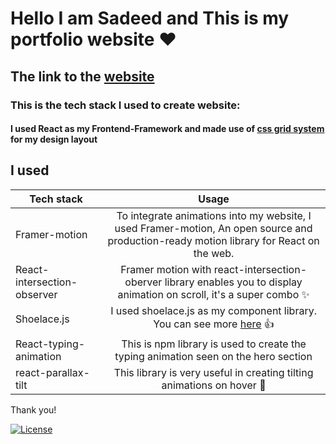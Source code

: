 # Hello I am Sadeed and This is my portfolio website ❤️

## The link to the [website](https://sadeedpv.github.io/Portfolio-website)


### This is the tech stack I used to create website:

#### I used **React** as my **Frontend-Framework** and made use of **[css grid system](https://www.w3schools.com/css/css_grid.asp)** for my design layout

## I used

| Tech stack        | Usage           |
| ------------- |:-------------:|
| Framer-motion      | To integrate animations into my website, I used Framer-motion, An open source and production-ready motion library for React on the web. |
| React-intersection-observer      | Framer motion with react-intersection-oberver library enables you to display animation on scroll, it's a super combo ✨      |
| Shoelace.js | I used shoelace.js as my component library. You can see more [here](https://shoelace.style/) 👍    |
| React-typing-animation  | This is npm library is used to create the typing animation seen on the hero section |
|react-parallax-tilt| This library is very useful in creating tilting animations on hover 🚀|


Thank you!

[![License](https://img.shields.io/badge/license-MIT-blue)](https://opensource.org/licenses/MIT)
